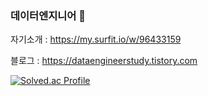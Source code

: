 ### 데이터엔지니어 👋
자기소개 : https://my.surfit.io/w/96433159

블로그 : https://dataengineerstudy.tistory.com

[![Solved.ac Profile](http://mazassumnida.wtf/api/generate_badge?boj=wjddm3)](https://solved.ac/wjddm3)
<!--
**sangwookWoo/sangwookWoo** is a ✨ _special_ ✨ repository because its `README.md` (this file) appears on your GitHub profile.

![Sangwook's GitHub stats](https://github-readme-stats.vercel.app/api?username=jaynamm&show_icons=true&theme=dracula) ![Top Langs](https://github-readme-stats.vercel.app/api/top-langs/?username=jaynamm&layout=compact&theme=dracula)

Here are some ideas to get you started:

- 🔭 I’m currently working on ...
- 🌱 I’m currently learning ...
- 👯 I’m looking to collaborate on ...
- 🤔 I’m looking for help with ...
- 💬 Ask me about ...
- 📫 How to reach me: ...
- 😄 Pronouns: ...
- ⚡ Fun fact: ...
-->
